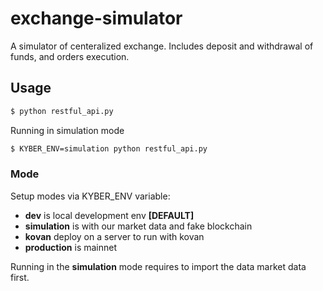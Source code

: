 # exchange-simulator

A simulator of centeralized exchange.
Includes deposit and withdrawal of funds, and orders execution.

## Usage
```sh
$ python restful_api.py
```
Running in simulation mode
```sh
$ KYBER_ENV=simulation python restful_api.py
```

### Mode
Setup modes via KYBER_ENV variable: 

* **dev** is local development env **[DEFAULT]**
* **simulation** is with our market data and fake blockchain
* **kovan** deploy on a server to run with kovan
* **production** is mainnet

Running in the **simulation** mode requires to import the data market data first.